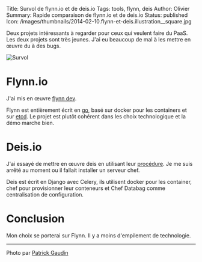Title: Survol de flynn.io et de deis.io
Tags: tools, flynn, deis
Author: Olivier
Summary: Rapide comparaison de flynn.io et de deis.io
Status: published
Icon: /images/thumbnails/2014-02-10.flynn-et-deis.illustration__square.jpg

Deux projets intéressants à regarder pour ceux qui veulent faire du PaaS. Les deux projets sont très jeunes. J'ai eu beaucoup de mal à les mettre en œuvre du à des bugs.

![Survol]({filename}/images/2014-02-10.flynn-et-deis.illustration.jpg)

# Flynn.io

J'ai mis en œuvre [flynn dev](https://github.com/flynn/flynn-dev).

Flynn est entièrement écrit en [go](http://golang.org/), basé sur docker pour les containers et sur [etcd](https://github.com/coreos/etcd). Le projet est plutôt cohérent dans les choix technologique et la démo marche bien.


# Deis.io

J'ai essayé de mettre en œuvre deis en utilisant leur [procédure](http://deis.io/get-deis/). Je me suis arrêté au moment ou il fallait installer un serveur chef.

Deis est écrit en Django avec Celery, ils utilisent docker pour les container, chef pour provisionner leur conteneurs et Chef Databag comme centralisation de configuration.


# Conclusion

Mon choix se porterai sur Flynn. Il y a moins d'empilement de technologie.


---
Photo par [Patrick Gaudin](https://www.flickr.com/photos/voyages-provence/6181609778/)
